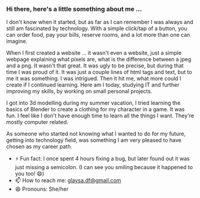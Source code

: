 ### Hi there, here's a little something about me ...

I don't know when it started, but as far as I can remember I was always and still am fascinated by technology. With a simple click/tap of a button, you can order food, pay your bills, reserve rooms, and a lot more than one can imagine.

When I first created a website ... it wasn't even a website, just a simple webpage explaining what pixels are, what is the difference between a jpeg and a png. It wasn't that great. It was ugly to be precise, but during that time I was proud of it. It was just a couple lines of html tags and text, but to me it was something. I was intrigued. Then it hit me, what more could I create if I continued learning. Here am I today, studying IT and further improving my skills, by working on small personal projects.

I got into 3d modelling during my summer vacation, I tried learning the basics of Blender to create a clothing for my character in a game. It was fun. I feel like I don't have enough time to learn all the things I want. They're mostly computer related.

As someone who started not knowing what I wanted to do for my future, getting into technology field, was something I am very pleased to have chosen as my career path.

- ⚡ Fun fact: I once spent 4 hours fixing a bug, but later found out it was just missing a semicolon. (I can see you smiling because it happened to you too! 😄)
- 📫 How to reach me: glaysa.df@gmail.com
- 😄 Pronouns: She/her

# 
